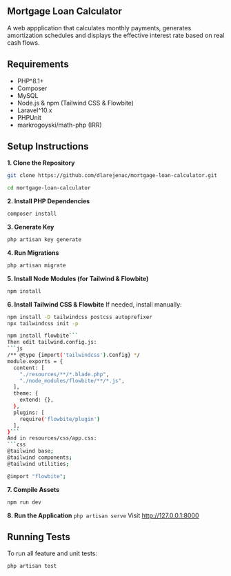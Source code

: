 ## Mortgage Loan Calculator
A web appplication that calculates monthly payments, generates amortization schedules and displays the effective interest rate based on real cash flows.

## Requirements
- PHP^8.1+
- Composer
- MySQL
- Node.js & npm (Tailwind CSS & Flowbite)
- Laravel^10.x
- PHPUnit
- markrogoyski/math-php (IRR)

## Setup Instructions
**1. Clone the Repository**
```bash
git clone https://github.com/dlarejenac/mortgage-loan-calculator.git

cd mortgage-loan-calculator
```
**2. Install PHP Dependencies**
```bash
composer install
```
**3. Generate Key**
```bash
php artisan key generate
```
**4. Run Migrations**
```bash
php artisan migrate
```
**5. Install Node Modules (for Tailwind & Flowbite)**
```bash
npm install
```
**6. Install Tailwind CSS & Flowbite**
If needed, install manually:
```bash
npm install -D tailwindcss postcss autoprefixer
npx tailwindcss init -p

npm install flowbite```
Then edit tailwind.config.js:
```js
/** @type {import('tailwindcss').Config} */
module.exports = {
  content: [
    "./resources/**/*.blade.php",
    "./node_modules/flowbite/**/*.js",
  ],
  theme: {
    extend: {},
  },
  plugins: [
    require('flowbite/plugin')
  ],
}```
And in resources/css/app.css:
```css
@tailwind base;
@tailwind components;
@tailwind utilities;

@import "flowbite";
```
**7. Compile Assets**
```bash
npm run dev
```
**8. Run the Application**
```php artisan serve```
Visit http://127.0.0.1:8000

## Running Tests
To run all feature and unit tests:
```bash
php artisan test
```
